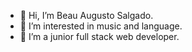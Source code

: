- 👋 Hi, I’m Beau Augusto Salgado.
- 👀 I’m interested in music and language.
- 🌱 I’m a junior full stack web developer.


<!---
beau-augusto/beau-augusto is a ✨ special ✨ repository because its `README.md` (this file) appears on your GitHub profile.
You can click the Preview link to take a look at your changes.
--->

